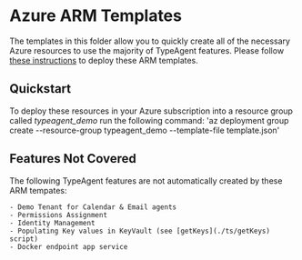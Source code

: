 # Azure ARM Templates

The templates in this folder allow you to quickly create all of the necessary Azure resources to use the majority of TypeAgent features.  Please follow [these instructions](https://learn.microsoft.com/en-us/azure/azure-resource-manager/templates/deploy-portal) to deploy these ARM templates.

## Quickstart

To deploy these resources in your Azure subscription into a resource group called *typeagent_demo* run the following command: 'az deployment group create --resource-group typeagent_demo --template-file template.json'

## Features Not Covered

The following TypeAgent features are not automatically created by these ARM tempates:

    - Demo Tenant for Calendar & Email agents
    - Permissions Assignment
    - Identity Management
    - Populating Key values in KeyVault (see [getKeys](./ts/getKeys) script)
    - Docker endpoint app service